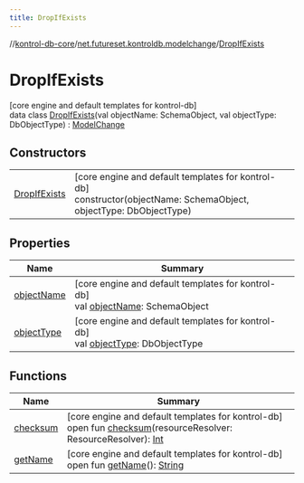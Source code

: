 ```yaml
---
title: DropIfExists
---
```

//[kontrol-db-core](../../../index.html)/[net.futureset.kontroldb.modelchange](../index.html)/[DropIfExists](index.html)



# DropIfExists



[core engine and default templates for kontrol-db]\
data class [DropIfExists](index.html)(val objectName: SchemaObject, val objectType: DbObjectType) : [ModelChange](../-model-change/index.html)



## Constructors


| | |
|---|---|
| [DropIfExists](-drop-if-exists.html) | [core engine and default templates for kontrol-db]<br>constructor(objectName: SchemaObject, objectType: DbObjectType) |


## Properties


| Name | Summary |
|---|---|
| [objectName](object-name.html) | [core engine and default templates for kontrol-db]<br>val [objectName](object-name.html): SchemaObject |
| [objectType](object-type.html) | [core engine and default templates for kontrol-db]<br>val [objectType](object-type.html): DbObjectType |


## Functions


| Name | Summary |
|---|---|
| [checksum](../-model-change/checksum.html) | [core engine and default templates for kontrol-db]<br>open fun [checksum](../-model-change/checksum.html)(resourceResolver: ResourceResolver): [Int](https://kotlinlang.org/api/latest/jvm/stdlib/kotlin/-int/index.html) |
| [getName](../-model-change/get-name.html) | [core engine and default templates for kontrol-db]<br>open fun [getName](../-model-change/get-name.html)(): [String](https://kotlinlang.org/api/latest/jvm/stdlib/kotlin/-string/index.html) |

